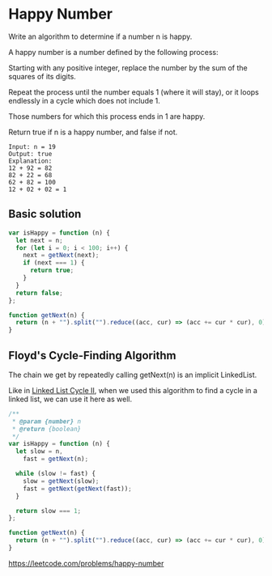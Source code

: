 # Happy Number

Write an algorithm to determine if a number n is happy.

A happy number is a number defined by the following process:

Starting with any positive integer, replace the number by the sum of the squares of its digits.

Repeat the process until the number equals 1 (where it will stay), or it loops endlessly in a cycle which does not include 1.

Those numbers for which this process ends in 1 are happy.

Return true if n is a happy number, and false if not.

```
Input: n = 19
Output: true
Explanation:
12 + 92 = 82
82 + 22 = 68
62 + 82 = 100
12 + 02 + 02 = 1
```

## Basic solution

```javascript
var isHappy = function (n) {
  let next = n;
  for (let i = 0; i < 100; i++) {
    next = getNext(next);
    if (next === 1) {
      return true;
    }
  }
  return false;
};

function getNext(n) {
  return (n + "").split("").reduce((acc, cur) => (acc += cur * cur), 0);
}
```

## Floyd's Cycle-Finding Algorithm

The chain we get by repeatedly calling getNext(n) is an implicit LinkedList.

Like in [Linked List Cycle II](./happy-number.md), when we used this algorithm to find a cycle in a linked list, we can use it here as well.

```javascript
/**
 * @param {number} n
 * @return {boolean}
 */
var isHappy = function (n) {
  let slow = n,
    fast = getNext(n);

  while (slow != fast) {
    slow = getNext(slow);
    fast = getNext(getNext(fast));
  }

  return slow === 1;
};

function getNext(n) {
  return (n + "").split("").reduce((acc, cur) => (acc += cur * cur), 0);
}
```

https://leetcode.com/problems/happy-number

